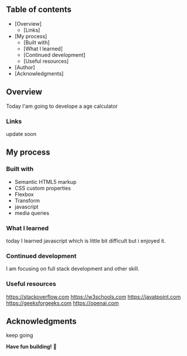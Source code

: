 ## Table of contents

- [Overview]
  - [Links]
- [My process]
  - [Built with]
  - [What I learned]
  - [Continued development]
  - [Useful resources]
- [Author]
- [Acknowledgments]


## Overview
Today I'am going to develope a age calculator

### Links
update soon

## My process
### Built with
- Semantic HTML5 markup
- CSS custom properties
- Flexbox
- Transform
- javascript
- media queries

### What I learned
today I learned javascript which is little bit difficult but i enjoyed it.

### Continued development
I am focusing on full stack development and other skill.

### Useful resources
https://stackoverflow.com
https://w3schools.com
https://javatpoint.com
https://geeksforgeeks.com
https://openai.com

## Acknowledgments
keep going

**Have fun building!** 🚀
